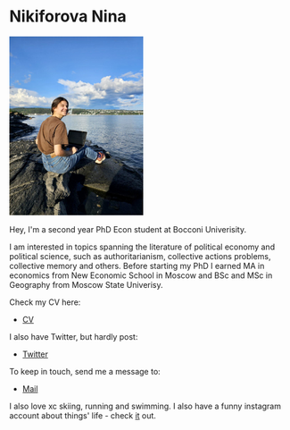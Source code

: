 # Nikiforova Nina

<img src="IMAGE2.jpg" alt="drawing" width="240"/>

Hey,  I'm a second year PhD Econ student at Bocconi Univerisity. 

I am interested in topics spanning the literature of political economy and political science, such as authoritarianism, collective actions problems, collective memory and others. Before starting my PhD I earned MA in economics from New Economic School in Moscow and BSc and MSc in Geography from Moscow State Univerisy.

Check my CV here:
+ [CV]("cv.pdf")

I also have Twitter, but hardly post: 
+ [Twitter](https://twitter.com/nikiforovannina)

To keep in touch, send me a message to:
+ [Mail](mailto:nina.nikiforova@phd.unibocconi.it)

I also love xc skiing, running and swimming. I also have a funny instagram account about things' life - check [it](https://www.instagram.com/thi.ngslife/) out.

